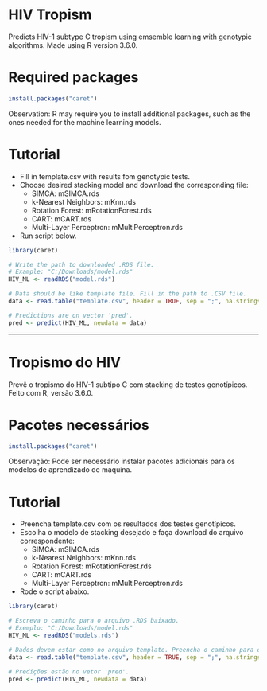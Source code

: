 # HIV Tropism
Predicts HIV-1 subtype C tropism using emsemble learning with genotypic algorithms.
Made using R version 3.6.0.

# Required packages 
```r
install.packages("caret")
```
Observation: R may require you to install additional packages, such as the ones needed for the machine learning models.

# Tutorial
- Fill in template.csv with results fom genotypic tests.
- Choose desired stacking model and download the corresponding file:
  * SIMCA: mSIMCA.rds
  * k-Nearest Neighbors: mKnn.rds
  * Rotation Forest: mRotationForest.rds
  * CART: mCART.rds
  * Multi-Layer Perceptron: mMultiPerceptron.rds
- Run script below.

```r
library(caret)

# Write the path to downloaded .RDS file. 
# Example: "C:/Downloads/model.rds"
HIV_ML <- readRDS("model.rds")

# Data should be like template file. Fill in the path to .CSV file.
data <- read.table("template.csv", header = TRUE, sep = ";", na.strings = "NA", dec = ".", strip.white = TRUE)

# Predictions are on vector 'pred'.
pred <- predict(HIV_ML, newdata = data)
```

---

# Tropismo do HIV
Prevê o tropismo do HIV-1 subtipo C com stacking de testes genotípicos.
Feito com R, versão 3.6.0.

# Pacotes necessários
```r
install.packages("caret")
```
Observação: Pode ser necessário instalar pacotes adicionais para os modelos de aprendizado de máquina.

# Tutorial
- Preencha template.csv com os resultados dos testes genotípicos.
- Escolha o modelo de stacking desejado e faça download do arquivo correspondente:
  * SIMCA: mSIMCA.rds
  * k-Nearest Neighbors: mKnn.rds
  * Rotation Forest: mRotationForest.rds
  * CART: mCART.rds
  * Multi-Layer Perceptron: mMultiPerceptron.rds
- Rode o script abaixo.

```r
library(caret)

# Escreva o caminho para o arquivo .RDS baixado. 
# Exemplo: "C:/Downloads/model.rds"
HIV_ML <- readRDS("models.rds")

# Dados devem estar como no arquivo template. Preencha o caminho para o arquivo .CSV.
data <- read.table("template.csv", header = TRUE, sep = ";", na.strings = "NA", dec = ".", strip.white = TRUE)

# Predições estão no vetor 'pred'.
pred <- predict(HIV_ML, newdata = data)
```



